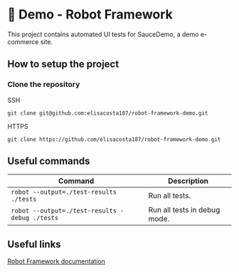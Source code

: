 # 🤖 Demo - Robot Framework

This project contains automated UI tests for SauceDemo, a demo e-commerce site.

## How to setup the project

### Clone the repository

SSH

```
git clone git@github.com:elisacosta187/robot-framework-demo.git
```

HTTPS

```
git clone https://github.com/elisacosta187/robot-framework-demo.git
```


## Useful commands

| Command                                           | Description                                                   |
| ------------------------------------------------- | ------------------------------------------------------------- |
| `robot --output=./test-results ./tests`           | Run all tests.                                                |
| `robot --output=./test-results -debug ./tests`    | Run all tests in debug mode.                                  |

## Useful links

[Robot Framework documentation](https://robotframework.org/robotframework/)
